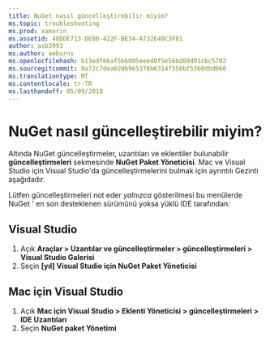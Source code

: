 ```yaml
---
title: NuGet nasıl güncelleştirebilir miyim?
ms.topic: troubleshooting
ms.prod: xamarin
ms.assetid: 40DDE713-DE80-422F-BE34-A732E40C3F81
author: asb3993
ms.author: amburns
ms.openlocfilehash: b13edf66af5bb005eeed8f5e56bd89d91cbc5702
ms.sourcegitcommit: 0a72c7dea020b965378b6314f558bf5360dbd066
ms.translationtype: MT
ms.contentlocale: tr-TR
ms.lasthandoff: 05/09/2018
---
```

# <a name="how-can-i-update-nuget"></a>NuGet nasıl güncelleştirebilir miyim?

Altında NuGet güncelleştirmeler, uzantıları ve eklentiler bulunabilir **güncelleştirmeleri** sekmesinde **NuGet Paket Yöneticisi**. Mac ve Visual Studio için Visual Studio'da güncelleştirmelerini bulmak için ayrıntılı Gezinti aşağıdadır. 

Lütfen güncelleştirmeleri not eder *yalnızca* gösterilmesi bu menülerde NuGet ' en son desteklenen sürümünü yoksa yüklü IDE tarafından:

## <a name="visual-studio"></a>Visual Studio
1. Açık **Araçlar > Uzantılar ve güncelleştirmeler > güncelleştirmeleri > Visual Studio Galerisi**
2. Seçin **[yıl] Visual Studio için NuGet Paket Yöneticisi**

## <a name="visual-studio-for-mac"></a>Mac için Visual Studio

1. Açık **Mac için Visual Studio > Eklenti Yöneticisi > güncelleştirmeleri > IDE Uzantıları**
2. Seçin **NuGet paket Yönetimi**

